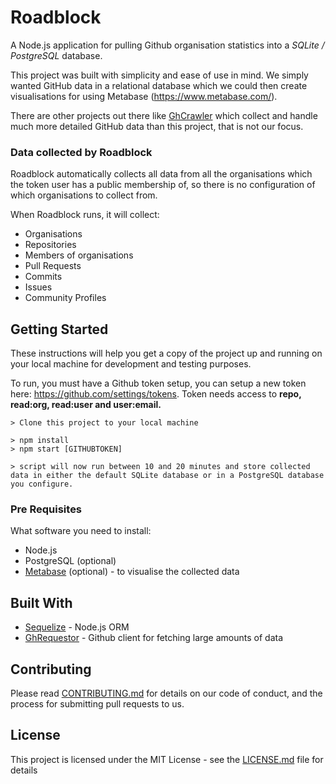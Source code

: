 # Roadblock

A Node.js application for pulling Github organisation statistics into a _SQLite / PostgreSQL_ database.

This project was built with simplicity and ease of use in mind. We simply wanted GitHub data in a relational database which we could then create visualisations for using Metabase (https://www.metabase.com/).

There are other projects out there like [GhCrawler](https://github.com/Microsoft/ghcrawler) which collect and handle much more detailed GitHub data than this project, that is not our focus.

### Data collected by Roadblock

Roadblock automatically collects all data from all the organisations which the token user has a public membership of, so there is no configuration of which organisations to collect from.

When Roadblock runs, it will collect:

- Organisations
- Repositories
- Members of organisations
- Pull Requests
- Commits
- Issues
- Community Profiles

## Getting Started

These instructions will help you get a copy of the project up and running on your local machine for development and testing purposes.

To run, you must have a Github token setup, you can setup a new token here: https://github.com/settings/tokens. Token needs access to **repo, read:org, read:user and user:email.**

```
> Clone this project to your local machine

> npm install
> npm start [GITHUBTOKEN]

> script will now run between 10 and 20 minutes and store collected data in either the default SQLite database or in a PostgreSQL database you configure.
```

### Pre Requisites

What software you need to install:

- Node.js
- PostgreSQL (optional)
- [Metabase](https://www.metabase.com/) (optional) - to visualise the collected data

## Built With

* [Sequelize](http://docs.sequelizejs.com/) - Node.js ORM
* [GhRequestor](https://github.com/Microsoft/ghrequestor) - Github client for fetching large amounts of data

## Contributing

Please read [CONTRIBUTING.md](CONTRIBUTING.md) for details on our code of conduct, and the process for submitting pull requests to us.


## License

This project is licensed under the MIT License - see the [LICENSE.md](LICENSE.md) file for details
